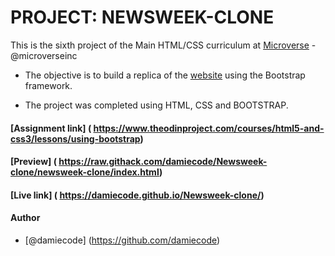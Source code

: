 # PROJECT: NEWSWEEK-CLONE

This is the sixth project of the Main HTML/CSS curriculum at [Microverse](https://www.microverse.org/) - @microverseinc

* The objective is to build a replica of the [website](https://www.newsweek.com/) using the Bootstrap framework.

* The project was completed using HTML, CSS and BOOTSTRAP.

#### [Assignment link]  ( https://www.theodinproject.com/courses/html5-and-css3/lessons/using-bootstrap)

#### [Preview]  ( https://raw.githack.com/damiecode/Newsweek-clone/newsweek-clone/index.html)

#### [Live link]  (  https://damiecode.github.io/Newsweek-clone/)

#### Author

* [@damiecode]  (https://github.com/damiecode)
